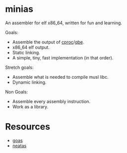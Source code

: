 # minias

An assembler for elf x86_64, written for fun and learning.

Goals:

- Assemble the output of [cproc](https://github.com/michaelforney/cproc)/[qbe](https://c9x.me/compile/).
- x86_64 elf output.
- Static linking.
- A simple, tiny, fast implementation (in that order).

Stretch goals:

- Assemble what is needed to compile musl libc.
- Dynamic linking.

Non Goals:

- Assemble every assembly instruction.
- Work as a library.

# Resources

- [goas](https://github.com/DQNEO/goas)
- [neatas](https://repo.or.cz/neatas.git)